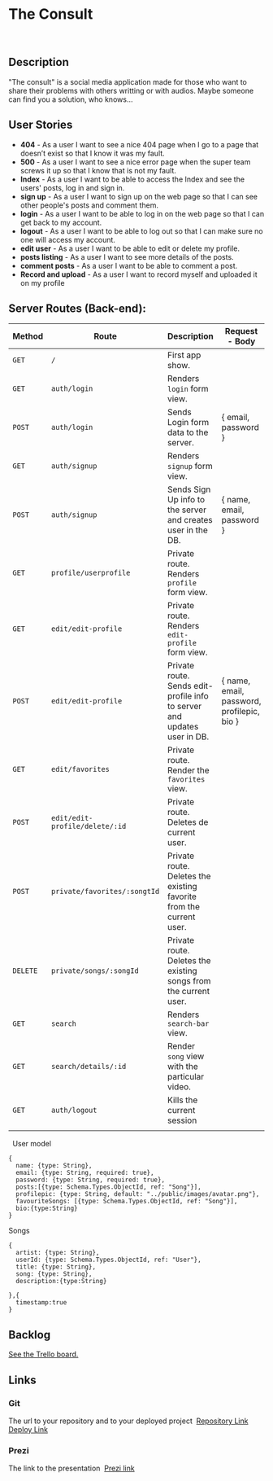 # The Consult

​
​

## Description

"The consult" is a social media application made for those who want to share their problems with others writting or with audios. Maybe someone can find you a solution, who knows...

## User Stories

- **404** - As a user I want to see a nice 404 page when I go to a page that doesn’t exist so that I know it was my fault.
- **500** - As a user I want to see a nice error page when the super team screws it up so that I know that is not my fault.
- **Index** - As a user I want to be able to access the Index and see the users' posts, log in and sign in.
- **sign up** - As a user I want to sign up on the web page so that I can see other people's posts and comment them.
- **login** - As a user I want to be able to log in on the web page so that I can get back to my account.
- **logout** - As a user I want to be able to log out so that I can make sure no one will access my account.
- **edit user** - As a user I want to be able to edit or delete my profile.
- **posts listing** - As a user I want to see more details of the posts.
- **comment posts** - As a user I want to be able to comment a post.
- **Record and upload** - As a user I want to record myself and uploaded it on my profile
  ​
  ​
  ​

## Server Routes (Back-end):

| **Method** | **Route**                      | **Description**                                                          | Request - Body                             |
| ---------- | ------------------------------ | ------------------------------------------------------------------------ | ------------------------------------------ |
| `GET`      | `/`                            | First app show.                                                          |                                            |
| `GET`      | `auth/login`                   | Renders `login` form view.                                               |                                            |
| `POST`     | `auth/login`                   | Sends Login form data to the server.                                     | { email, password }                        |
| `GET`      | `auth/signup`                  | Renders `signup` form view.                                              |                                            |
| `POST`     | `auth/signup`                  | Sends Sign Up info to the server and creates user in the DB.             | { name, email, password }                  |
| `GET`      | `profile/userprofile`          | Private route. Renders `profile` form view.                              |                                            |
| `GET`      | `edit/edit-profile`            | Private route. Renders `edit-profile` form view.                         |                                            |
| `POST`     | `edit/edit-profile`            | Private route. Sends edit-profile info to server and updates user in DB. | { name, email, password, profilepic, bio } |
| `GET`      | `edit/favorites`               | Private route. Render the `favorites` view.                              |                                            |
| `POST`     | `edit/edit-profile/delete/:id` | Private route. Deletes de current user.                                  |                                            |
| `POST`     | `private/favorites/:songtId`   | Private route. Deletes the existing favorite from the current user.      |                                            |
| `DELETE`   | `private/songs/:songId`        | Private route. Deletes the existing songs from the current user.         |                                            |
| `GET`      | `search`                       | Renders `search-bar` view.                                               |                                            |
| `GET`      | `search/details/:id`           | Render `song` view with the particular video.                            |                                            |
| `GET`      | `auth/logout`                  | Kills the current session                                                |                                            |
|            |                                |                                                                          |                                            |

​
​
User model
​

```
{
  name: {type: String},
  email: {type: String, required: true},
  password: {type: String, required: true},
  posts:[{type: Schema.Types.ObjectId, ref: "Song"}],
  profilepic: {type: String, default: "../public/images/avatar.png"},
  favouriteSongs: [{type: Schema.Types.ObjectId, ref: "Song"}],
  bio:{type:String}
}
```

Songs
​

```
{
  artist: {type: String},
  userId: {type: Schema.Types.ObjectId, ref: "User"},
  title: {type: String},
  song: {type: String},
  description:{type:String}
​
},{
  timestamp:true
}
```

## Backlog

[See the Trello board.](https://trello.com/b/Ni3giVKf/ironhackproject)
​
​
​

## Links

### Git

The url to your repository and to your deployed project
​
[Repository Link](https://gist.github.com/ross-u/8f91ec13aeaf35a1ba7603848284703f)
​
[Deploy Link](https://k-recorder.herokuapp.com/)
​
​
​

### Prezi

The link to the presentation
​
[Prezi link](https://prezi.com/lxa9rptr8rlf/?utm_campaign=share&utm_medium=copy)
